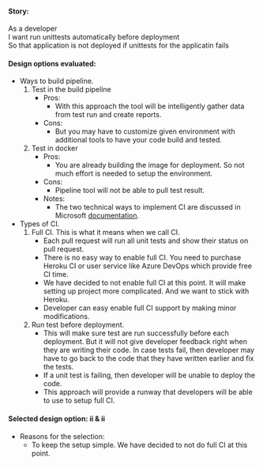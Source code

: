 #### Story:
As a developer<br/>
I want run unittests automatically before deployment<br/>
So that application is not deployed if unittests for the applicatin fails

#### Design options evaluated:
- Ways to build pipeline.
  1. Test in the build pipeline
     - Pros:
       - With this approach the tool will be intelligently gather data from test run and create reports.
     - Cons:
       - But you may have to customize given environment with additional tools to have your code build and tested.
  1. Test in docker
     - Pros:
       - You are already building the image for deployment. So not much effort is needed to setup the environment.
     - Cons:
       - Pipeline tool will not be able to pull test result.
     - Notes:
       - The two technical ways to implement CI are discussed in Microsoft [documentation](https://docs.microsoft.com/en-us/azure/devops/pipelines/languages/docker?view=vsts&tabs=yaml#integrate-build-and-test-tasks).
- Types of CI.
    1. Full CI. This is what it means when we call CI.
       - Each pull request will run all unit tests and show their status on pull request.
       - There is no easy way to enable full CI. You need to purchase Heroku CI or user service like Azure DevOps which provide free CI time.
       - We have decided to not enable full CI at this point. It will make setting up project more complicated. And we want to stick with Heroku.
       - Developer can easy enable full CI support by making minor modifications.
    1. Run test before deployment.
       - This will make sure test are run successfully before each deployment. But it will not give developer feedback right when they are writing their code. In case tests fail, then developer may have to go back to the code that they have written earlier and fix the tests.
       - If a unit test is failing, then developer will be unable to deploy the code.
       - This approach will provide a runway that developers will be able to use to setup full CI.

#### Selected design option: ii & ii
- Reasons for the selection:
  - To keep the setup simple. We have decided to not do full CI at this point.